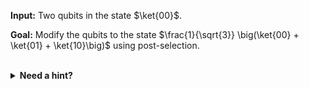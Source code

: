 **Input:** Two qubits in the state $\ket{00}$.

**Goal:**  Modify the qubits to the state $\frac{1}{\sqrt{3}} \big(\ket{00} + \ket{01} + \ket{10}\big)$ using post-selection.

<br/>
<details>
  <summary><b>Need a hint?</b></summary>
  Consider a 3-qubit state $\frac{1}{2}(\ket{00} + \ket{01} + \ket{11}) \otimes \ket{0} + \frac{1}{2} \ket{11} \otimes \ket{1}$.
  What happens when one measures the third qubit?
</details>

